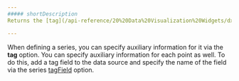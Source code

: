 ```yaml
---
##### shortDescription
Returns the [tag](/api-reference/20%20Data%20Visualization%20Widgets/dxChart/1%20Configuration/series/tag.md '/Documentation/ApiReference/Data_Visualization_Widgets/dxChart/Configuration/series/#tag') of the series.

---
```

When defining a series, you can specify auxiliary information for it via the **tag** option. You can specify auxiliary information for each point as well. To do this, add a tag field to the data source and specify the name of the field via the series [tagField](/api-reference/20%20Data%20Visualization%20Widgets/dxPieChart/5%20Series%20Types/CommonPieChartSeries/tagField.md '/Documentation/ApiReference/Data_Visualization_Widgets/dxPieChart/Configuration/commonSeriesSettings/#tagField') option.